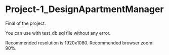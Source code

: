 # Project-1_DesignApartmentManager

Final of the project.

You can use with test_db.sql file without any error.

Recommended resolution is 1920x1080.
Recommended browser zoom: 90%.
